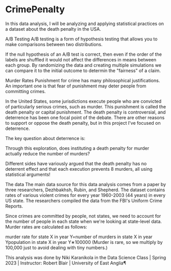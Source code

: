 # CrimePenalty

In this data analysis, I will be analyzing and applying statistical practices on a dataset about the death penalty in the USA.

A/B Testing
A/B testing is a form of hypothesis testing that allows you to make comparisons between two distributions.

If the null hypothesis of an A/B test is correct, then even if the order of the labels are shuffled it would not affect the differences in means between each group. By randomizing the data and creating multiple simulations we can compare it to the initial outcome to determin the "fairness" of a claim.

Murder Rates
Punishment for crime has many philosophical justifications. An important one is that fear of punishment may deter people from committing crimes.

In the United States, some jurisdictions execute people who are convicted of particularly serious crimes, such as murder. This punishment is called the death penalty or capital punishment. The death penalty is controversial, and deterrence has been one focal point of the debate. There are other reasons to support or oppose the death penalty, but in this project I've focused on deterrence.

The key question about deterrence is:

Through this exploration, does instituting a death penalty for murder actually reduce the number of murders?

Different sides have variously argued that the death penalty has no deterrent effect and that each execution prevents 8 murders, all using statistical arguments!

The data
The main data source for this data analysis comes from a paper by three researchers, Dezhbakhsh, Rubin, and Shepherd. The dataset contains rates of various violent crimes for every year 1960-2003 (44 years) in every US state. The researchers compiled the data from the FBI's Uniform Crime Reports.

Since crimes are committed by people, not states, we need to account for the number of people in each state when we're looking at state-level data. Murder rates are calculated as follows:

murder rate for state X in year Y=number of murders in state X in year Ypopulation in state X in year Y∗100000
(Murder is rare, so we multiply by 100,000 just to avoid dealing with tiny numbers.)

This analysis was done by Niki Karanikola in the Data Science Class | Spring 2023 | Instructor: Robert Blair | University of East Anglia¶
